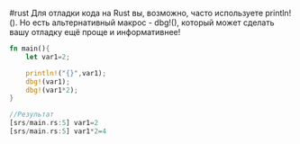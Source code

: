 #rust 
Для отладки кода на Rust вы, возможно, часто используете println!(). Но есть альтернативный макрос - dbg!(), который может сделать вашу отладку ещё проще и информативнее!

```rust
fn main(){
	let var1=2;

	println!("{}",var1);
	dbg!(var1);
	dbg!(var1*2);
}

//Результат
[srs/main.rs:5] var1=2
[srs/main.rs:5] var1*2=4
```